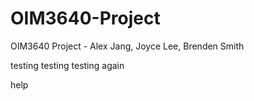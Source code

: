 # OIM3640-Project
OIM3640 Project - Alex Jang, Joyce Lee, Brenden Smith

testing testing 
testing again

help